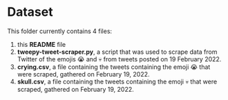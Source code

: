 # Dataset

This folder currently contains 4 files:

 1. this **README** file
 2. **tweepy-tweet-scraper.py**, a script that was used to scrape data from Twitter of the emojis 😭 and 💀 from tweets posted on 19 February 2022.
 3. **crying.csv**, a file containing the tweets containing the emoji 😭 that were scraped, gathered on February 19, 2022.
 4. **skull.csv**, a file containing the tweets containing the emoji 💀 that were scraped, gathered on February 19, 2022.
